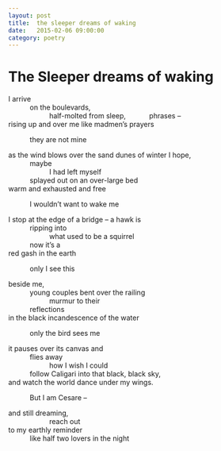 ```yaml
---
layout: post
title:  the sleeper dreams of waking
date:   2015-02-06 09:00:00
category: poetry
---
```

<h1>The Sleeper dreams of waking</h1>

I arrive  
&nbsp;&nbsp;&nbsp;&nbsp;&nbsp;&nbsp;&nbsp;&nbsp;&nbsp;&nbsp; on the boulevards,  
&nbsp;&nbsp;&nbsp;&nbsp;&nbsp;&nbsp;&nbsp;&nbsp;&nbsp;&nbsp;&nbsp;&nbsp;&nbsp;&nbsp;&nbsp;&nbsp;&nbsp;&nbsp;&nbsp;&nbsp; half-molted from sleep, 
&nbsp;&nbsp;&nbsp;&nbsp;&nbsp;&nbsp;&nbsp;&nbsp;&nbsp;&nbsp; phrases –  
rising up and over me like madmen’s prayers
 
&nbsp;&nbsp;&nbsp;&nbsp;&nbsp;&nbsp;&nbsp;&nbsp;&nbsp;&nbsp; they are not mine
 
as the wind blows over the sand dunes of winter I hope,  
&nbsp;&nbsp;&nbsp;&nbsp;&nbsp;&nbsp;&nbsp;&nbsp;&nbsp;&nbsp; maybe  
&nbsp;&nbsp;&nbsp;&nbsp;&nbsp;&nbsp;&nbsp;&nbsp;&nbsp;&nbsp;&nbsp;&nbsp;&nbsp;&nbsp;&nbsp;&nbsp;&nbsp;&nbsp;&nbsp;&nbsp; I had left myself  
&nbsp;&nbsp;&nbsp;&nbsp;&nbsp;&nbsp;&nbsp;&nbsp;&nbsp;&nbsp; splayed out on an over-large bed  
warm and exhausted and free
 
&nbsp;&nbsp;&nbsp;&nbsp;&nbsp;&nbsp;&nbsp;&nbsp;&nbsp;&nbsp; I wouldn’t want to wake me
 
I stop at the edge of a bridge – a hawk is  
&nbsp;&nbsp;&nbsp;&nbsp;&nbsp;&nbsp;&nbsp;&nbsp;&nbsp;&nbsp; ripping into  
&nbsp;&nbsp;&nbsp;&nbsp;&nbsp;&nbsp;&nbsp;&nbsp;&nbsp;&nbsp;&nbsp;&nbsp;&nbsp;&nbsp;&nbsp;&nbsp;&nbsp;&nbsp;&nbsp;&nbsp; what used to be a squirrel  
&nbsp;&nbsp;&nbsp;&nbsp;&nbsp;&nbsp;&nbsp;&nbsp;&nbsp;&nbsp; now it’s a  
red gash in the earth
 
&nbsp;&nbsp;&nbsp;&nbsp;&nbsp;&nbsp;&nbsp;&nbsp;&nbsp;&nbsp; only I see this

beside me,  
&nbsp;&nbsp;&nbsp;&nbsp;&nbsp;&nbsp;&nbsp;&nbsp;&nbsp;&nbsp; young couples bent over the railing  
&nbsp;&nbsp;&nbsp;&nbsp;&nbsp;&nbsp;&nbsp;&nbsp;&nbsp;&nbsp;&nbsp;&nbsp;&nbsp;&nbsp;&nbsp;&nbsp;&nbsp;&nbsp;&nbsp;&nbsp; murmur to their  
&nbsp;&nbsp;&nbsp;&nbsp;&nbsp;&nbsp;&nbsp;&nbsp;&nbsp;&nbsp; reflections  
in the black incandescence of the water
 
&nbsp;&nbsp;&nbsp;&nbsp;&nbsp;&nbsp;&nbsp;&nbsp;&nbsp;&nbsp; only the bird sees me

it pauses over its canvas and  
&nbsp;&nbsp;&nbsp;&nbsp;&nbsp;&nbsp;&nbsp;&nbsp;&nbsp;&nbsp; flies away  
&nbsp;&nbsp;&nbsp;&nbsp;&nbsp;&nbsp;&nbsp;&nbsp;&nbsp;&nbsp;&nbsp;&nbsp;&nbsp;&nbsp;&nbsp;&nbsp;&nbsp;&nbsp;&nbsp;&nbsp; how I wish I could  
&nbsp;&nbsp;&nbsp;&nbsp;&nbsp;&nbsp;&nbsp;&nbsp;&nbsp;&nbsp; follow Caligari into that black, black sky,  
and watch the world dance under my wings.
 
&nbsp;&nbsp;&nbsp;&nbsp;&nbsp;&nbsp;&nbsp;&nbsp;&nbsp;&nbsp; But I am Cesare – 

and still dreaming,  
&nbsp;&nbsp;&nbsp;&nbsp;&nbsp;&nbsp;&nbsp;&nbsp;&nbsp;&nbsp;&nbsp;&nbsp;&nbsp;&nbsp;&nbsp;&nbsp;&nbsp;&nbsp;&nbsp;&nbsp; reach out  
to my earthly reminder  
&nbsp;&nbsp;&nbsp;&nbsp;&nbsp;&nbsp;&nbsp;&nbsp;&nbsp;&nbsp; like half two lovers in the night